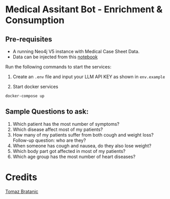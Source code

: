 # Medical Assitant Bot - Enrichment & Consumption

## Pre-requisites
- A running Neo4j V5 instance with Medical Case Sheet Data.
- Data can be injected from this [notebook](openai/ingestion/ingestion.ipynb)


Run the following commands to start the services:
1. Create an `.env` file and input your LLM API KEY as shown in `env.example`

2. Start docker services

```
docker-compose up
```

## Sample Questions to ask:
1. Which patient has the most number of symptoms?
2. Which disease affect most of my patients?
3. How many of my patients suffer from both cough and weight loss?
   Follow-up question: who are they?
4. When someone has cough and nausea, do they also lose weight?
5. Which body part got affected in most of my patients?
6. Which age group has the most number of heart diseases?

# Credits
[Tomaz Bratanic](https://github.com/tomasonjo/NeoGPT-Explorer)
